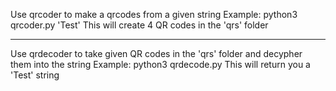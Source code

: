 Use qrcoder to make a qrcodes from a given string
Example:
	python3 qrcoder.py 'Test'
This will create 4 QR codes in the 'qrs' folder

_________________________________________________

Use qrdecoder to take given QR codes in the 'qrs'
folder and decypher them into the string
Example:
	python3 qrdecode.py
This will return you a 'Test' string
